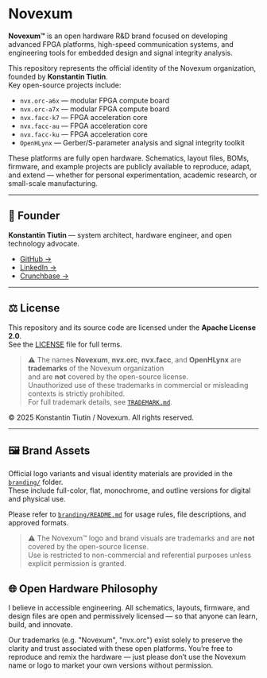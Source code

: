 # Novexum

**Novexum™** is an open hardware R&D brand focused on developing advanced FPGA platforms, high-speed communication systems, and engineering tools for embedded design and signal integrity analysis.

This repository represents the official identity of the Novexum organization, founded by **Konstantin Tiutin**.  
Key open-source projects include:

- `nvx.orc-a6x` — modular FPGA compute board  
- `nvx.orc-a7x` — modular FPGA compute board  
- `nvx.facc-k7` — FPGA acceleration core  
- `nvx.facc-au` — FPGA acceleration core  
- `nvx.facc-ku` — FPGA acceleration core  
- `OpenHLynx` — Gerber/S-parameter analysis and signal integrity toolkit

These platforms are fully open hardware. Schematics, layout files, BOMs, firmware, and example projects are publicly available to reproduce, adapt, and extend — whether for personal experimentation, academic research, or small-scale manufacturing.

---

## 👤 Founder

**Konstantin Tiutin** — system architect, hardware engineer, and open technology advocate.  
- [GitHub →](https://github.com/MarsWise)  
- [LinkedIn →](https://www.linkedin.com/in/konstantin-tyutin/)  
- [Crunchbase →](https://www.crunchbase.com/person/konstantin-tiutin)

---

## ⚖️ License

This repository and its source code are licensed under the **Apache License 2.0**.  
See the [LICENSE](LICENSE) file for full terms.

> ⚠️ The names **Novexum**, **nvx.orc**, **nvx.facc**, and **OpenHLynx** are **trademarks** of the Novexum organization  
> and are **not** covered by the open-source license.  
> Unauthorized use of these trademarks in commercial or misleading contexts is strictly prohibited.  
> For full trademark details, see [`TRADEMARK.md`](./TRADEMARK.md).

© 2025 Konstantin Tiutin / Novexum. All rights reserved.

---

## 🖼 Brand Assets

Official logo variants and visual identity materials are provided in the [`branding/`](./branding/) folder.  
These include full-color, flat, monochrome, and outline versions for digital and physical use.

Please refer to [`branding/README.md`](./branding/README.md) for usage rules, file descriptions, and approved formats.

> ⚠️ The Novexum™ logo and brand visuals are trademarks and are **not** covered by the open-source license.  
> Use is restricted to non-commercial and referential purposes unless explicit permission is granted.

## 🌐 Open Hardware Philosophy

I believe in accessible engineering. All schematics, layouts, firmware, and design files are open and permissively licensed — so that anyone can learn, build, and innovate.

Our trademarks (e.g. "Novexum", "nvx.orc") exist solely to preserve the clarity and trust associated with these open platforms. You’re free to reproduce and remix the hardware — just please don’t use the Novexum name or logo to market your own versions without permission.
